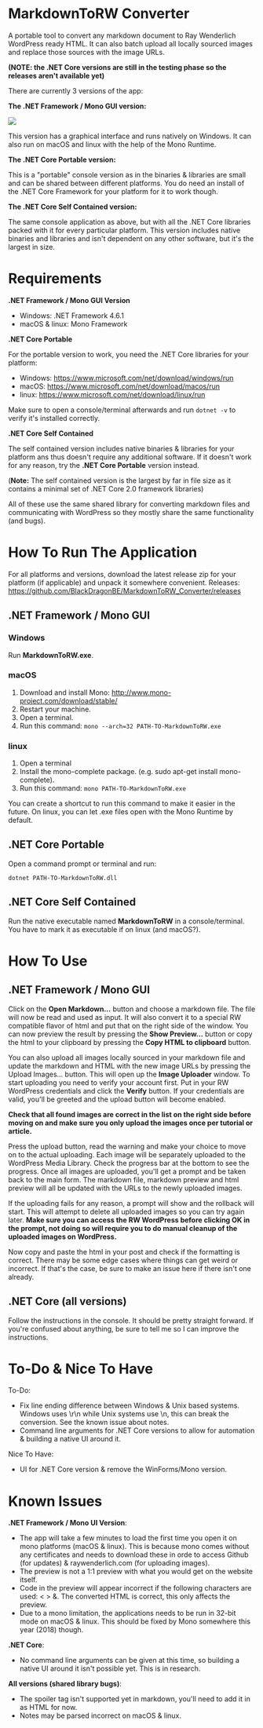 # MarkdownToRW Converter

A portable tool to convert any markdown document to Ray Wenderlich WordPress ready HTML.
It can also batch upload all locally sourced images and replace those sources with the image URLs.

**(NOTE: the .NET Core versions are still in the testing phase so the releases aren't available yet)**

There are currently 3 versions of the app:

**The .NET Framework / Mono GUI version:**

![](READMEImages/UI.png)

This version has a graphical interface and runs natively on Windows. It can also run on macOS and linux with the help of the Mono Runtime.

**The .NET Core Portable version:**

This is a "portable" console version as in the binaries & libraries are small and can be shared between different platforms. You do need an install of the .NET Core Framework for your platform for it to work though.

**The .NET Core Self Contained version:**

The same console application as above, but with all the .NET Core libraries packed with it for every particular platform. This version includes native binaries and libraries and isn't dependent on any other software, but it's the largest in size.

# Requirements

**.NET Framework / Mono GUI Version**

- Windows: .NET Framework 4.6.1
- macOS & linux: Mono Framework

**.NET Core Portable**

For the portable version to work, you need the .NET Core libraries for your platform:

- Windows: https://www.microsoft.com/net/download/windows/run
- macOS: https://www.microsoft.com/net/download/macos/run
- linux: https://www.microsoft.com/net/download/linux/run

Make sure to open a console/terminal afterwards and run `dotnet -v` to verify it's installed correctly.

**.NET Core Self Contained**

The self contained version includes native binaries & libraries for your platform ans thus doesn't require any additional software.
If it doesn't work for any reason, try the **.NET Core Portable** version instead.

(**Note:** The self contained version is the largest by far in file size as it contains a minimal set of .NET Core 2.0 framework libraries)

All of these use the same shared library for converting markdown files and communicating with WordPress so they mostly share the same functionality (and bugs).

# How To Run The Application

For all platforms and versions, download the latest release zip for your platform (if applicable) and unpack it somewhere convenient.
Releases: https://github.com/BlackDragonBE/MarkdownToRW_Converter/releases

## .NET Framework / Mono GUI

### Windows

Run **MarkdownToRW.exe**.

### macOS

1. Download and install Mono: http://www.mono-project.com/download/stable/
2. Restart your machine.
3. Open a terminal.
4. Run this command: `mono --arch=32 PATH-TO-MarkdownToRW.exe`

### linux

1. Open a terminal
2. Install the mono-complete package. (e.g. sudo apt-get install mono-complete).
3. Run this command: `mono PATH-TO-MarkdownToRW.exe`

You can create a shortcut to run this command to make it easier in the future.
On linux, you can let .exe files open with the Mono Runtime by default.

## .NET Core Portable

Open a command prompt or terminal and run:

`dotnet PATH-TO-MarkdownToRW.dll`

## .NET Core Self Contained

Run the native executable named **MarkdownToRW** in a console/terminal. You have to mark it as executable if on linux (and macOS?).

# How To Use

## .NET Framework / Mono GUI

Click on the **Open Markdown...** button and choose a markdown file.
The file will now be read and used as input. It will also convert it to a special RW compatible flavor of html and put that on the right side of the window.
You can now preview the result by pressing the **Show Preview...** button or copy the html to your clipboard by pressing the **Copy HTML to clipboard** button.

You can also upload all images locally sourced in your markdown file and update the markdown and HTML with the new image URLs by pressing the Upload Images... button.
This will open up the **Image Uploader** window. To start uploading you need to verify your account first.
Put in your RW WordPress credentials and click the **Verify** button. If your credentials are valid, you'll be greeted and the upload button will become enabled.

**Check that all found images are correct in the list on the right side before moving on and make sure you only upload the images once per tutorial or article.**

Press the upload button, read the warning and make your choice to move on to the actual uploading.
Each image will be separately uploaded to the WordPress Media Library. Check the progress bar at the bottom to see the progress.
Once all images are uploaded, you'll get a prompt and be taken back to the main form. The markdown file, markdown preview and html preview will all be updated with the URLs to the newly uploaded images.

If the uploading fails for any reason, a prompt will show and the rollback will start. This will attempt to delete all uploaded images so you can try again later. **Make sure you can access the RW WordPress before clicking OK in the prompt, not doing so will require you to do manual cleanup of the uploaded images on WordPress.**

Now copy and paste the html in your post and check if the formatting is correct. There may be some edge cases where things can get weird or incorrect. If that's the case, be sure to make an issue here if there isn't one already.

## .NET Core (all versions)

Follow the instructions in the console. It should be pretty straight forward.
If you're confused about anything, be sure to tell me so I can improve the instructions.

# To-Do & Nice To Have

To-Do:

- Fix line ending difference between Windows & Unix based systems. Windows uses \r\n while Unix systems use \n, this can break the conversion. See the known issue about notes.
- Command line arguments for .NET Core versions to allow for automation & building a native UI around it.

Nice To Have:

- UI for .NET Core version & remove the WinForms/Mono version.

# Known Issues

**.NET Framework / Mono UI Version**:
- The app will take a few minutes to load the first time you open it on mono platforms (macOS & linux). This is because mono comes without any certificates and needs to download these in orde to access Github (for updates) & raywenderlich.com (for uploading images).
- The preview is not a 1:1 preview with what you would get on the website itself.
- Code in the preview will appear incorrect if the following characters are used: < > &. The converted HTML is correct, this only affects the preview.
- Due to a mono limitation, the applications needs to be run in 32-bit mode on macOS & linux. This should be fixed by Mono somewhere this year (2018) though.

**.NET Core**:
- No command line arguments can be given at this time, so building a native UI around it isn't possible yet. This is in research.

**All versions (shared library bugs)**:
- The spoiler tag isn't supported yet in markdown, you'll need to add it in as HTML for now.
- Notes may be parsed incorrect on macOS & linux.
